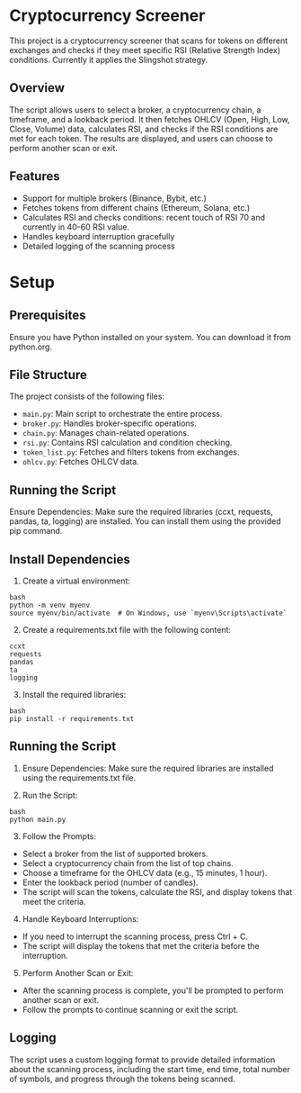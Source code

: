 # Cryptocurrency Screener
This project is a cryptocurrency screener that scans for tokens on different exchanges and checks if they meet specific RSI (Relative Strength Index) conditions. Currently it applies the Slingshot strategy.

## Overview
The script allows users to select a broker, a cryptocurrency chain, a timeframe, and a lookback period. It then fetches OHLCV (Open, High, Low, Close, Volume) data, calculates RSI, and checks if the RSI conditions are met for each token. The results are displayed, and users can choose to perform another scan or exit.

## Features
- Support for multiple brokers (Binance, Bybit, etc.)
- Fetches tokens from different chains (Ethereum, Solana, etc.)
- Calculates RSI and checks conditions: recent touch of RSI 70 and currently in 40-60 RSI value.
- Handles keyboard interruption gracefully
- Detailed logging of the scanning process

# Setup

## Prerequisites
Ensure you have Python installed on your system. You can download it from python.org.

## File Structure
The project consists of the following files:
- ```main.py```: Main script to orchestrate the entire process.
- ```broker.py```: Handles broker-specific operations.
- ```chain.py```: Manages chain-related operations.
- ```rsi.py```: Contains RSI calculation and condition checking.
- ```token_list.py```: Fetches and filters tokens from exchanges.
- ```ohlcv.py```: Fetches OHLCV data.

## Running the Script
Ensure Dependencies: Make sure the required libraries (ccxt, requests, pandas, ta, logging) are installed. You can install them using the provided pip command.

## Install Dependencies
1. Create a virtual environment:

```
bash
python -m venv myenv
source myenv/bin/activate  # On Windows, use `myenv\Scripts\activate`
```

2. Create a requirements.txt file with the following content:

```
ccxt
requests
pandas
ta
logging
```
3. Install the required libraries:
```
bash
pip install -r requirements.txt
```

## Running the Script
1. Ensure Dependencies: Make sure the required libraries are installed using the requirements.txt file.

2. Run the Script:
```
bash
python main.py
```

3. Follow the Prompts:
- Select a broker from the list of supported brokers.
- Select a cryptocurrency chain from the list of top chains.
- Choose a timeframe for the OHLCV data (e.g., 15 minutes, 1 hour).
- Enter the lookback period (number of candles).
- The script will scan the tokens, calculate the RSI, and display tokens that meet the criteria.

4. Handle Keyboard Interruptions:
- If you need to interrupt the scanning process, press Ctrl + C.
- The script will display the tokens that met the criteria before the interruption.

5. Perform Another Scan or Exit:
- After the scanning process is complete, you'll be prompted to perform another scan or exit.
- Follow the prompts to continue scanning or exit the script.

## Logging
The script uses a custom logging format to provide detailed information about the scanning process, including the start time, end time, total number of symbols, and progress through the tokens being scanned.
